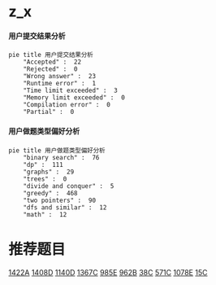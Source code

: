 # z_x

<!-- tabs:start -->



#### **用户提交结果分析**

```mermaid
pie title 用户提交结果分析
    "Accepted" :  22
    "Rejected" :  0
    "Wrong answer" :  23
    "Runtime error" :  1
    "Time limit exceeded" :  3
    "Memory limit exceeded" :  0
    "Compilation error" :  0
    "Partial" :  0
```

#### **用户做题类型偏好分析**

```mermaid
pie title 用户做题类型偏好分析
    "binary search" :  76
    "dp" :  111
    "graphs" :  29
    "trees" :  0
    "divide and conquer" :  5
    "greedy" :  468
    "two pointers" :  90
    "dfs and similar" :  12
    "math" :  12
```



<!-- tabs:end -->
# 推荐题目
[1422A](https://codeforces.com/contest/1422/problem/A)
[1408D](https://codeforces.com/contest/1408/problem/D)
[1140D](https://codeforces.com/contest/1140/problem/D)
[1367C](https://codeforces.com/contest/1367/problem/C)
[985E](https://codeforces.com/contest/985/problem/E)
[962B](https://codeforces.com/contest/962/problem/B)
[38C](https://codeforces.com/contest/38/problem/C)
[571C](https://codeforces.com/contest/571/problem/C)
[1078E](https://codeforces.com/contest/1078/problem/E)
[15C](https://codeforces.com/contest/15/problem/C)
